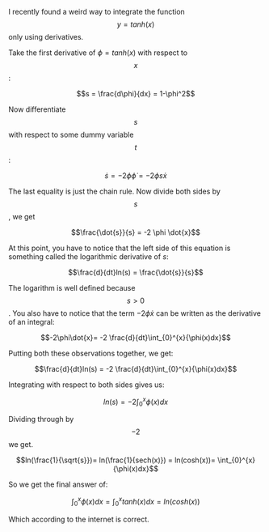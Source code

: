 I recently found a weird way to integrate the function $$y = tanh(x)$$ only using derivatives. 

Take the first derivative of $\phi = tanh(x)$ with respect to $$x$$:

$$s = \frac{d\phi}{dx} = 1-\phi^2$$

Now differentiate $$s$$ with respect to some dummy variable $$t$$:

$$\dot{s} = -2\phi\dot{\phi}= -2 \phi s \dot{x}$$

The last equality is just the chain rule. Now divide both sides by $$s$$, we get 

$$\frac{\dot{s}}{s} = -2 \phi \dot{x}$$

At this point, you have to notice that the left side of this equation is something called the logarithmic derivative of $s$: 

$$\frac{d}{dt}ln(s) = \frac{\dot{s}}{s}$$

The logarithm is well defined because $$s>0$$. You also have to notice that the term $-2\phi\dot{x}$ can be written as the derivative of an integral:

$$-2\phi\dot{x}= -2 \frac{d}{dt}\int_{0}^{x}{\phi(x)dx}$$

Putting both these observations together, we get:

$$\frac{d}{dt}ln(s) = -2 \frac{d}{dt}\int_{0}^{x}{\phi(x)dx}$$

Integrating with respect to both sides gives us:

$$ln(s) = -2\int_{0}^{x}{\phi(x)dx}$$

Dividing through by $$-2$$ we get.

$$ln(\frac{1}{\sqrt{s}})= ln(\frac{1}{sech(x)}) = ln(cosh(x))= \int_{0}^{x}{\phi(x)dx}$$

So we get the final answer of:

$$\int_{0}^{x}{\phi(x)dx} =\int_{0}^{x}{tanh(x)dx}= ln(cosh(x))$$

Which according to the internet is correct. 
